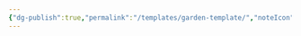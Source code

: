 ```yaml
---
{"dg-publish":true,"permalink":"/templates/garden-template/","noteIcon":"","created":"2025-04-05T12:55:03.990-04:00","updated":"2025-04-05T12:55:26.693-04:00"}
---
```


